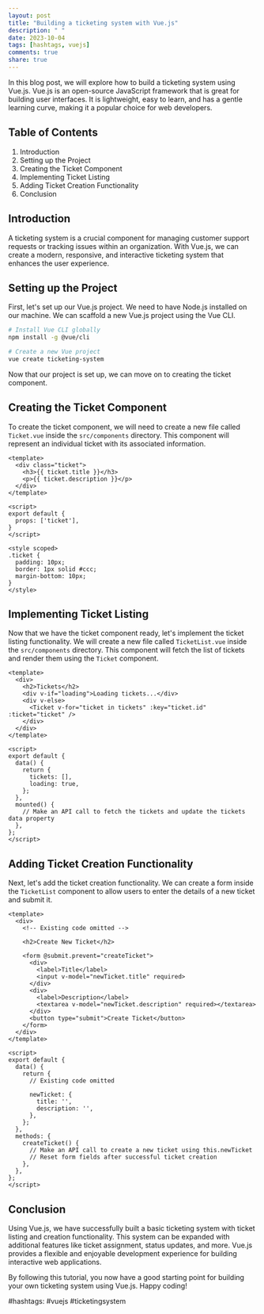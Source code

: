 ```yaml
---
layout: post
title: "Building a ticketing system with Vue.js"
description: " "
date: 2023-10-04
tags: [hashtags, vuejs]
comments: true
share: true
---
```


In this blog post, we will explore how to build a ticketing system using Vue.js. Vue.js is an open-source JavaScript framework that is great for building user interfaces. It is lightweight, easy to learn, and has a gentle learning curve, making it a popular choice for web developers.

## Table of Contents

1. Introduction
2. Setting up the Project
3. Creating the Ticket Component
4. Implementing Ticket Listing
5. Adding Ticket Creation Functionality
6. Conclusion

## Introduction

A ticketing system is a crucial component for managing customer support requests or tracking issues within an organization. With Vue.js, we can create a modern, responsive, and interactive ticketing system that enhances the user experience.

## Setting up the Project

First, let's set up our Vue.js project. We need to have Node.js installed on our machine. We can scaffold a new Vue.js project using the Vue CLI.

```bash
# Install Vue CLI globally
npm install -g @vue/cli

# Create a new Vue project
vue create ticketing-system
```

Now that our project is set up, we can move on to creating the ticket component.

## Creating the Ticket Component

To create the ticket component, we will need to create a new file called `Ticket.vue` inside the `src/components` directory. This component will represent an individual ticket with its associated information.

```vue
<template>
  <div class="ticket">
    <h3>{{ ticket.title }}</h3>
    <p>{{ ticket.description }}</p>
  </div>
</template>

<script>
export default {
  props: ['ticket'],
}
</script>

<style scoped>
.ticket {
  padding: 10px;
  border: 1px solid #ccc;
  margin-bottom: 10px;
}
</style>
```

## Implementing Ticket Listing

Now that we have the ticket component ready, let's implement the ticket listing functionality. We will create a new file called `TicketList.vue` inside the `src/components` directory. This component will fetch the list of tickets and render them using the `Ticket` component.

```vue
<template>
  <div>
    <h2>Tickets</h2>
    <div v-if="loading">Loading tickets...</div>
    <div v-else>
      <Ticket v-for="ticket in tickets" :key="ticket.id" :ticket="ticket" />
    </div>
  </div>
</template>

<script>
export default {
  data() {
    return {
      tickets: [],
      loading: true,
    };
  },
  mounted() {
    // Make an API call to fetch the tickets and update the tickets data property
  },
};
</script>
```

## Adding Ticket Creation Functionality

Next, let's add the ticket creation functionality. We can create a form inside the `TicketList` component to allow users to enter the details of a new ticket and submit it.

```vue
<template>
  <div>
    <!-- Existing code omitted -->
    
    <h2>Create New Ticket</h2>
    
    <form @submit.prevent="createTicket">
      <div>
        <label>Title</label>
        <input v-model="newTicket.title" required>
      </div>
      <div>
        <label>Description</label>
        <textarea v-model="newTicket.description" required></textarea>
      </div>
      <button type="submit">Create Ticket</button>
    </form>
  </div>
</template>

<script>
export default {
  data() {
    return {
      // Existing code omitted
      
      newTicket: {
        title: '',
        description: '',
      },
    };
  },
  methods: {
    createTicket() {
      // Make an API call to create a new ticket using this.newTicket
      // Reset form fields after successful ticket creation
    },
  },
};
</script>
```

## Conclusion

Using Vue.js, we have successfully built a basic ticketing system with ticket listing and creation functionality. This system can be expanded with additional features like ticket assignment, status updates, and more. Vue.js provides a flexible and enjoyable development experience for building interactive web applications.

By following this tutorial, you now have a good starting point for building your own ticketing system using Vue.js. Happy coding!


#hashtags: #vuejs #ticketingsystem